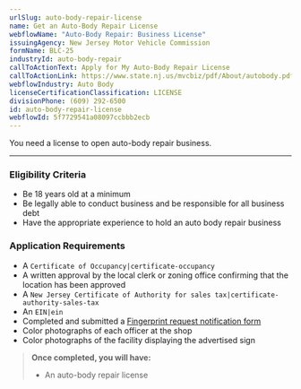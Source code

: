 ```yaml
---
urlSlug: auto-body-repair-license
name: Get an Auto-Body Repair License
webflowName: "Auto-Body Repair: Business License"
issuingAgency: New Jersey Motor Vehicle Commission
formName: BLC-25
industryId: auto-body-repair
callToActionText: Apply for My Auto-Body Repair License
callToActionLink: https://www.state.nj.us/mvcbiz/pdf/About/autobody.pdf
webflowIndustry: Auto Body
licenseCertificationClassification: LICENSE
divisionPhone: (609) 292-6500
id: auto-body-repair-license
webflowId: 5f7729541a08097ccbbb2ecb
---
```


You need a license to open auto-body repair business.

---

### Eligibility Criteria

- Be 18 years old at a minimum
- Be legally able to conduct business and be responsible for all business debt
- Have the appropriate experience to hold an auto body repair business

### Application Requirements

- A `Certificate of Occupancy|certificate-occupancy`
- A written approval by the local clerk or zoning office confirming that the location has been approved
- A `New Jersey Certificate of Authority for sales tax|certificate-authority-sales-tax`
- An `EIN|ein`
- Completed and submitted a [Fingerprint request notification form](https://www.state.nj.us/mvcbiz/pdf/Business_Licenses/Fingerprint_Request_Notification_Form.pdf)
- Color photographs of each officer at the shop
- Color photographs of the facility displaying the advertised sign

> **Once completed, you will have:**
>
> - An auto-body repair license
